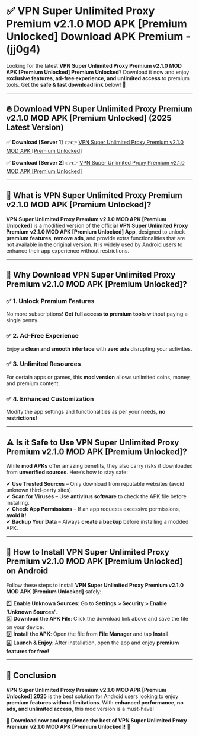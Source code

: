 
# ✅ VPN Super Unlimited Proxy Premium v2.1.0 MOD APK [Premium Unlocked] Download APK Premium -  (jj0g4) 

Looking for the latest **VPN Super Unlimited Proxy Premium v2.1.0 MOD APK [Premium Unlocked] Premium Unlocked**? Download it now and enjoy **exclusive features, ad-free experience, and unlimited access** to premium tools. Get the **safe & fast download link** below! 🚀

---

## 🔥 Download VPN Super Unlimited Proxy Premium v2.1.0 MOD APK [Premium Unlocked] (2025 Latest Version)

✅ **Download [Server 1]** 👉👉 [VPN Super Unlimited Proxy Premium v2.1.0 MOD APK [Premium Unlocked] ](https://apkcomod.com?title=VPN_Super_Unlimited_Proxy_Premium_v2.1.0_MOD_APK_[Premium_Unlocked])  

✅ **Download [Server 2]** 👉👉 [VPN Super Unlimited Proxy Premium v2.1.0 MOD APK [Premium Unlocked] ](https://apkcomod.com?title=VPN_Super_Unlimited_Proxy_Premium_v2.1.0_MOD_APK_[Premium_Unlocked])  


---

## 📌 What is VPN Super Unlimited Proxy Premium v2.1.0 MOD APK [Premium Unlocked]?

**VPN Super Unlimited Proxy Premium v2.1.0 MOD APK [Premium Unlocked]** is a modified version of the official **VPN Super Unlimited Proxy Premium v2.1.0 MOD APK [Premium Unlocked] App**, designed to unlock **premium features**, **remove ads**, and provide extra functionalities that are not available in the original version. It is widely used by Android users to enhance their app experience without restrictions.

---

## 🌟 Why Download VPN Super Unlimited Proxy Premium v2.1.0 MOD APK [Premium Unlocked]?

### ✅ 1. Unlock Premium Features
No more subscriptions! **Get full access to premium tools** without paying a single penny.

### ✅ 2. Ad-Free Experience
Enjoy a **clean and smooth interface** with **zero ads** disrupting your activities.

### ✅ 3. Unlimited Resources
For certain apps or games, this **mod version** allows unlimited coins, money, and premium content.

### ✅ 4. Enhanced Customization
Modify the app settings and functionalities as per your needs, **no restrictions!**

---

## ⚠️ Is it Safe to Use VPN Super Unlimited Proxy Premium v2.1.0 MOD APK [Premium Unlocked]?

While **mod APKs** offer amazing benefits, they also carry risks if downloaded from **unverified sources**. Here’s how to stay safe:

✔ **Use Trusted Sources** – Only download from reputable websites (avoid unknown third-party sites).  
✔ **Scan for Viruses** – Use **antivirus software** to check the APK file before installing.  
✔ **Check App Permissions** – If an app requests excessive permissions, **avoid it!**  
✔ **Backup Your Data** – Always **create a backup** before installing a modded APK.

---

## 📲 How to Install VPN Super Unlimited Proxy Premium v2.1.0 MOD APK [Premium Unlocked] on Android

Follow these steps to install **VPN Super Unlimited Proxy Premium v2.1.0 MOD APK [Premium Unlocked]** safely:

1️⃣ **Enable Unknown Sources**: Go to **Settings > Security > Enable 'Unknown Sources'**.  
2️⃣ **Download the APK File**: Click the download link above and save the file on your device.  
3️⃣ **Install the APK**: Open the file from **File Manager** and tap **Install**.  
4️⃣ **Launch & Enjoy**: After installation, open the app and enjoy **premium features for free!**

---

## 🚀 Conclusion

**VPN Super Unlimited Proxy Premium v2.1.0 MOD APK [Premium Unlocked] 2025** is the best solution for Android users looking to enjoy **premium features without limitations**. With **enhanced performance, no ads, and unlimited access**, this mod version is a must-have!

🔻 **Download now and experience the best of VPN Super Unlimited Proxy Premium v2.1.0 MOD APK [Premium Unlocked]!** 🔻

